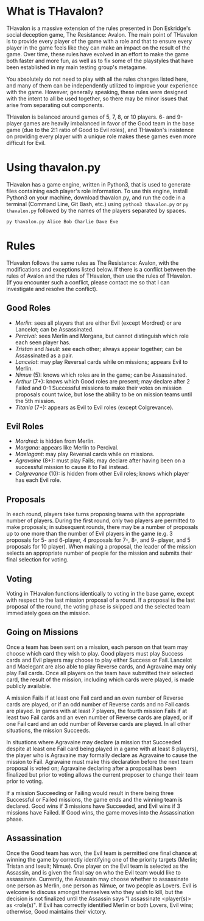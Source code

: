 # What is THavalon?
THavalon is a massive extension of the rules presented in Don Eskridge's social deception game, The Resistance: Avalon. The main point of THavalon is to provide every player of the game with a role and that to ensure every player in the game feels like they can make an impact on the result of the game. Over time, these rules have evolved in an effort to make the game both faster and more fun, as well as to fix some of the playstyles that have been established in my main testing group's metagame. 

You absolutely do not need to play with all the rules changes listed here, and many of them can be independently utilized to improve your experience with the game. However, generally speaking, these rules were designed with the intent to all be used together, so there may be minor issues that arise from separating out components. 

THavalon is balanced around games of 5, 7, 8, or 10 players. 6- and 9-player games are heavily imbalanced in favor of the Good team in the base game (due to the 2:1 ratio of Good to Evil roles), and THavalon's insistence on providing every player with a unique role makes these games even more difficult for Evil.

# Using thavalon.py 
THavalon has a game engine, written in Python3, that is used to generate files containing each player's role information. To use this engine, install Python3 on your machine, download thavalon.py, and run the code in a terminal (Command Line, Git Bash, etc.) using <code>python3 thavalon.py</code> or <code>py thavalon.py</code> followed by the names of the players separated by spaces. 

<code>py thavalon.py Alice Bob Charlie Dave Eve</code>  

# Rules 
THavalon follows the same rules as The Resistance: Avalon, with the modifications and exceptions listed below. If there is a conflict between the rules of Avalon and the rules of THavalon, then use the rules of THavalon. (If you encounter such a conflict, please contact me so that I can investigate and resolve the conflict). 

## Good Roles
- *Merlin*: sees all players that are either Evil (except Mordred) or are Lancelot; can be Assassinated.
- *Percival*: sees Merlin and Morgana, but cannot distinguish which role each seen player has.
- *Tristan* and *Iseult*: see each other; always appear together; can be Assassinated as a pair.
- *Lancelot*: may play Reversal cards while on missions; appears Evil to Merlin.
- *Nimue* (5): knows which roles are in the game; can be Assassinated. 
- *Arthur* (7+): knows which Good roles are present; may declare after 2 Failed and 0-1 Successful missions to make their votes on mission proposals count twice, but lose the ability to be on mission teams until the 5th mission.
- *Titania* (7+): appears as Evil to Evil roles (except Colgrevance). 

## Evil Roles
- *Mordred*: is hidden from Merlin.
- *Morgana*: appears like Merlin to Percival. 
- *Maelagant*: may play Reversal cards while on missions.
- *Agravaine* (8+):  must play Fails; may declare after having been on a successful mission to cause it to Fail instead.
- *Colgrevance* (10): is hidden from other Evil roles; knows which player has each Evil role.

## Proposals 
In each round, players take turns proposing teams with the appropriate number of players. During the first round, only two players are permitted to make proposals; in subsequent rounds, there may be a number of proposals up to one more than the number of Evil players in the game (e.g. 3 proposals for 5- and 6-player, 4 proposals for 7-, 8-, and 9- player, and 5 proposals for 10 player). When making a proposal, the leader of the mission selects an appropriate number of people for the mission and submits their final selection for voting. 

## Voting 
Voting in THavalon functions identically to voting in the base game, except with respect to the last mission proposal of a round. If a proposal is the last proposal of the round, the voting phase is skipped and the selected team immediately goes on the mission.

## Going on Missions
Once a team has been sent on a mission, each person on that team may choose which card they wish to play. Good players must play Success cards and Evil players may choose to play either Success or Fail. Lancelot and Maelegant are also able to play Reverse cards, and Agravaine may only play Fail cards. Once all players on the team have submitted their selected card, the result of the mission, including which cards were played, is made publicly available. 

A mission Fails if at least one Fail card and an even number of Reverse cards are played, or if an odd number of Reverse cards and no Fail cards are played. In games with at least 7 players, the fourth mission Fails if at least two Fail cards and an even number of Reverse cards are played, or if one Fail card and an odd number of Reverse cards are played. In all other situations, the mission Succeeds. 

In situations where Agravaine may declare (a mission that Succeeded despite at least one Fail card being played in a game with at least 8 players), the player who is Agravaine may formally declare as Agravaine to cause the mission to Fail. Agravaine must make this declaration before the next team proposal is voted on; Agravaine declaring after a proposal has been finalized but prior to voting allows the current proposer to change their team prior to voting. 

If a mission Succeeding or Failing would result in there being three Successful or Failed missions, the game ends and the winning team is declared. Good wins if 3 missions have Succeeded, and Evil wins if 3 missions have Failed. If Good wins, the game moves into the Assassination phase.

## Assassination 
Once the Good team has won, the Evil team is permitted one final chance at winning the game by correctly identifying one of the priority targets (Merlin; Tristan and Iseult; Nimue). One player on the Evil team is selected as the Assassin, and is given the final say on who the Evil team would like to assassinate. Currently, the Assassin may choose whether to assassinate one person as Merlin, one person as Nimue, or two people as Lovers. Evil is welcome to discuss amongst themselves who they wish to kill, but the decision is not finalized until the Assassin says "I assassinate <player(s)> as <role(s)". If Evil has correctly identified Merlin or both Lovers, Evil wins; otherwise, Good maintains their victory. 
